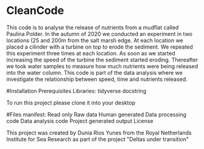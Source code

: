 # CleanCode
 
This code is to analyse the release of nutrients from a mudflat called Paulina Polder.
In the autumn of 2020 we conducted an experiment in two locations (25 and 200m from the salt marsh edge.
At each location we placed a cilinder with a turbine on top to erode the sediment. We repeated this experiment three times at each location.
As soon as we started increasing the speed of the turbine the sediment started eroding. Thereafter we took water samples to measure how much nutrients were being released into the water column.
This code is part of the data analysis where we investigate the relationship between speed, time and nutrients released.

#Installation
Prerequisites
Libraries:
tidyverse
docstring

To run this project please clone it into your desktop

#Files manifest:
Read only
  Raw data
Human generated
  Data processing code
  Data analysis code
Project generated output
License

This project was created by Dunia Rios Yunes from the Royal Netherlands Institute for Sea Research as part of the project "Deltas under transition"

